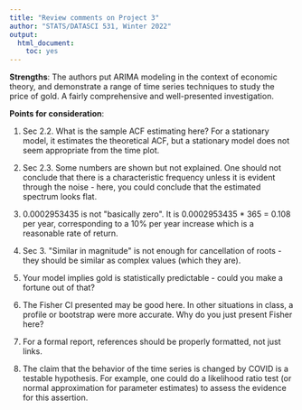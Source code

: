```yaml
---
title: "Review comments on Project 3"
author: "STATS/DATASCI 531, Winter 2022"
output:
  html_document:
    toc: yes
---
```


**Strengths**: The authors put ARIMA modeling in the context of economic theory, and demonstrate a range of time series techniques to study the price of gold. A fairly comprehensive and well-presented investigation.

**Points for consideration**:

1. Sec 2.2. What is the sample ACF estimating here? For a stationary model, it estimates the theoretical ACF, but a stationary model does not seem appropriate from the time plot.

2. Sec 2.3. Some numbers are shown but not explained. One should not conclude that there is a characteristic frequency unless it is evident through the noise - here, you could conclude that the estimated spectrum looks flat.

3. 0.0002953435 is not "basically zero". It is 0.0002953435 * 365 = 0.108 per year, corresponding to a 10% per year increase which is a reasonable rate of return.

4. Sec 3. "Similar in magnitude" is not enough for cancellation of roots - they should be similar as complex values (which they are).

5. Your model implies gold is statistically predictable - could you make a fortune out of that?

6. The Fisher CI presented may be good here. In other situations in class, a profile or bootstrap were more accurate. Why do you just present Fisher here?

7. For a formal report, references should be properly formatted, not just links.

8. The claim that the behavior of the time series is changed by COVID is a testable hypothesis. For example, one could do a likelihood ratio test (or normal approximation for parameter estimates) to assess the evidence for this assertion.






